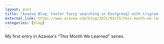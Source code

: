 ```yaml
---
layout: post
title: "Azavea Blog: Faster fuzzy searching in Postgresql with trigram indexes"
external_link: https://www.azavea.com/blog/2021/03/25/this-month-we-learned-february-2021/
categories: [blog]
---
```

My first entry in Azavea's "This Month We Learned" series.